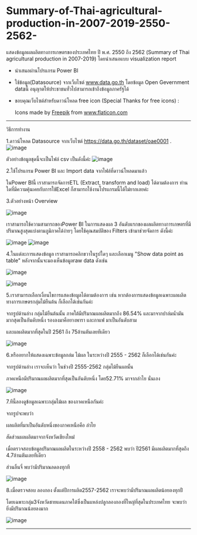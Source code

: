 # Summary-of-Thai-agricultural-production-in-2007-2019-2550-2562-
แสดงข้อมูลผลผลิตทางการเกษตรของประเทศไทย ปี พ.ศ. 2550 ถึง 2562 (Summary of Thai agricultural production in 2007-2019) โดยนำเสนอแบบ visualization report 

- นำเสนอผ่านโปรแกรม Power BI

- ใช้ข้อมูล(Datasource) จากเว็บไซต์ www.data.go.th โดยข้อมูล Open Gevernment dataนี้ อนุญาตให้ประชาชนทั่วไปสามารถเข้าถึงข้อมูลภาครัฐได้

- ขอบคุณเว็บไซต์สำหรับดาวน์โหลด free icon  (Special Thanks for free icons) : <div>Icons made by <a href="https://www.freepik.com" title="Freepik">Freepik</a> from <a href="https://www.flaticon.com/" title="Flaticon">www.flaticon.com</a></div>

--------------------------------------------------
วิธีการทำงาน

1.ดาวน์โหลด Datasource จากเว็บไซต์  https://data.go.th/dataset/oae0001 .
![image](https://user-images.githubusercontent.com/61858648/129433806-207e12c5-07fe-4a0d-84f7-551472d8c8f9.png)


  ตัวอย่างข้อมูลชุดนี้จะเป็นไฟล์ csv เป็นดังนี้ค่ะ
  ![image](https://user-images.githubusercontent.com/61858648/129433958-ac7d1dbc-7135-4d68-b772-9d8c24f8cb80.png)
  
  
 2.ใช้โปรแกรม Power BI และ Import data จากไฟล์ที่ดาวน์โหลดมาแล้ว  

ในPower BIนี้ เราสามารถจัดการETL (Extract, transform and load) ได้ตามต้องการ ท่านใดที่มีความคุ้นเคยกับการใช้Excel ก็สามารถใช้งานโปรแกรมนี้ได้ไม่ยากเลยค่ะ
 
 3.ตัวอย่างหน้า Overview 
 
![image](https://user-images.githubusercontent.com/61858648/129445957-fdddfb05-0231-4e1e-a335-c7a5e19dfa21.png)


เราสามารถใช้ความสามารถของPower BI ในการแสดงผล 3 อันดับแรกของผลผลิตทางการเกษตรที่มีปริมาณสูงสุดแบ่งตามภูมิภาคได้ง่ายๆ โดยใช้คุณสมบัติของ Filters เข้ามาช่วยจัดการ ดังนี้ค่ะ

![image](https://user-images.githubusercontent.com/61858648/129445971-aff74d87-54da-45b0-9643-451d24b581ed.png)
![image](https://user-images.githubusercontent.com/61858648/129445977-d242dff1-ec7d-4bef-9ae3-1b2c9ca32e13.png)

 
4.ในแต่ละการแสดงข้อมูล เราสามารถคลิกขวาในรูปใดๆ และเลือกเมนู "Show data point as table" หลังจากนั้นจะมองเห็นข้อมูลraw data ดังเช่น

![image](https://user-images.githubusercontent.com/61858648/129446025-c99ad5a4-e79d-4497-9f90-a6a731fe5040.png)

![image](https://user-images.githubusercontent.com/61858648/129446064-ad400e8b-42bb-43fd-952a-d81d8d3c7ed3.png)


 
5.เราสามารถเลือกเงื่อนไขการแสดงข้อมูลได้ตามต้องการ  เช่น หากต้องการแสดงข้อมูลเฉพาะผลผลิตทางการเกษตรกลุ่มไม้ยืนต้น ก็เลือกได้เช่นกันค่ะ

จากรูปด้านล่าง กลุ่มไม้ยืนต้นนั้น ภาคใต้มีปริมาณผลผลิตมากถึง 86.54% และมาจากปาล์มน้ำมันมากสุดเป็นอันดับหนึ่ง
รองลงมาคือยางพารา และกาแฟ มาเป็นอันดับสาม

และผลผลิตมากที่สุดในปี 2561 ถึง 75ล้านตันเลยทีเดียว

![image](https://user-images.githubusercontent.com/61858648/129446101-22d2e4ae-c1ec-47f8-9fec-ac1533dbdf50.png)


6.หรืออยากให้แสดงเฉพาะข้อมูลกล่ม ไม้ผล ในระหว่างปี 2555 - 2562 ก็เลือกได้เช่นกันค่ะ

จากรูปด้านล่าง เราจะเห็นว่า ในช่วงปี 2555-2562 กลุ่มไม้ยืนผลนั้น 

ภาคเหนือมีปริมาณผลผลิตมากที่สุดเป็นอันดับหนึ่ง  โดย52.71% มาจากลำไย นั่นเอง

![image](https://user-images.githubusercontent.com/61858648/129446125-c217c473-3fe4-4807-bf9d-5e13fbf2963d.png)

7.ทีนี้ลองดูข้อมูลเฉพาะกลุ่มไม้ผล ของภาคเหนือกันค่ะ

จากรูปจะพบว่า

ผลผลิตที่มาเป็นอันดับหนึ่งของภาคเหนือคือ  ลำไย

สัดส่วนผลผลิตมาจากจังหวัดเชียงใหม่่

เมื่อตรวจสอบข้อมูลปริมาณผลผลิตในระหว่างปี 2558 - 2562 พบว่า ปี2561 มีผลผลิตมากที่สุดถึง 4.7ล้านตันเลยทีเดียว

ส่วนลิ้นจี่ พบว่ามีปริมาณลดลงทุกที

![image](https://user-images.githubusercontent.com/61858648/129449061-2a5da454-f483-4efb-aef8-dfcff19f9f08.png)


8.เมื่อตรวจสอบ ลองกอง ตั้งแต่ปีการผลิต2557-2562 เราจะพบว่ามีปริมาณผลผลิตน้อยลงทุกปี

โดยเฉพาะกลุ่ม3จังหวัดชายแดนภาคใต้ซึ่งเป็นแหล่งปลูกลองกองที่ใหญ่ที่สุดในประเทศไทย จะพบว่ายิ่งมีปริมาณน้อยลงมาก

![image](https://user-images.githubusercontent.com/61858648/129449289-9e545c5c-e9d6-4ac1-9c65-103bdcfdf4c8.png)

----------------------------------------------------





